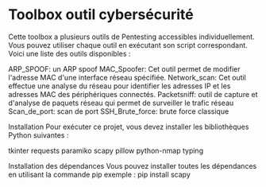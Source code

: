 # Toolbox outil cybersécurité 

Cette toolbox a plusieurs outils de Pentesting accessibles individuellement. Vous pouvez utiliser chaque outil en exécutant son script correspondant. Voici une liste des outils disponibles :

ARP_SPOOF: un ARP spoof
MAC_Spoofer: Cet outil permet de modifier l'adresse MAC d'une interface réseau spécifiée.
Network_scan: Cet outil effectue une analyse du réseau pour identifier les adresses IP et les adresses MAC des périphériques connectés.
Packetsniff: outil de capture et d'analyse de paquets réseau qui permet de surveiller le trafic réseau 
Scan_de_port: scan de port
SSH_Brute_force: brute force classique

Installation
Pour exécuter ce projet, vous devez installer les bibliothèques Python suivantes :

tkinter 
requests 
paramiko 
scapy 
pillow 
python-nmap 
typing 

Installation des dépendances
Vous pouvez installer toutes les dépendances en utilisant la commande pip exemple :
pip install scapy


